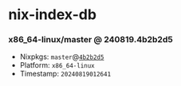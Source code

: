 # nix-index-db
### x86_64-linux/master @ 240819.4b2b2d5
- Nixpkgs: `master`@[`4b2b2d5`](https://github.com/NixOS/nixpkgs/commit/4b2b2d5c8cbf659337c0d781b763def0c2da461f)
- Platform: `x86_64-linux`
- Timestamp: `20240819012641`
